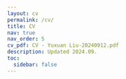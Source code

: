```yaml
---
layout: cv
permalink: /cv/
title: CV
nav: true
nav_order: 5
cv_pdf: CV - Yuxuan Liu-20240912.pdf
description: Updated 2024.09.
toc:
  sidebar: false
---
```

